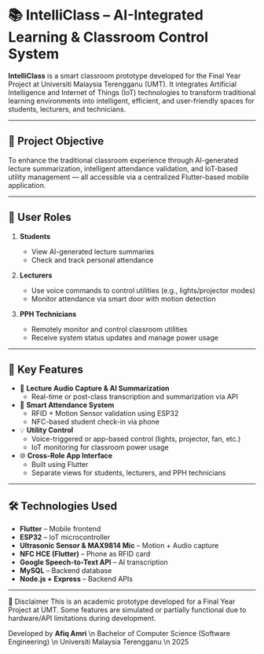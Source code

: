 # 📚 IntelliClass – AI-Integrated Learning & Classroom Control System

**IntelliClass** is a smart classroom prototype developed for the Final Year Project at Universiti Malaysia Terengganu (UMT). It integrates Artificial Intelligence and Internet of Things (IoT) technologies to transform traditional learning environments into intelligent, efficient, and user-friendly spaces for students, lecturers, and technicians.

---

## 🎯 Project Objective

To enhance the traditional classroom experience through AI-generated lecture summarization, intelligent attendance validation, and IoT-based utility management — all accessible via a centralized Flutter-based mobile application.

---

## 👥 User Roles

1. **Students**
   - View AI-generated lecture summaries
   - Check and track personal attendance

2. **Lecturers**
   - Use voice commands to control utilities (e.g., lights/projector modes)
   - Monitor attendance via smart door with motion detection

3. **PPH Technicians**
   - Remotely monitor and control classroom utilities
   - Receive system status updates and manage power usage

---

## 🔧 Key Features

- 🎤 **Lecture Audio Capture & AI Summarization**
  - Real-time or post-class transcription and summarization via API
- 🚪 **Smart Attendance System**
  - RFID + Motion Sensor validation using ESP32
  - NFC-based student check-in via phone
- 💡 **Utility Control**
  - Voice-triggered or app-based control (lights, projector, fan, etc.)
  - IoT monitoring for classroom power usage
- 🌐 **Cross-Role App Interface**
  - Built using Flutter
  - Separate views for students, lecturers, and PPH technicians

---

## 🛠️ Technologies Used

- **Flutter** – Mobile frontend
- **ESP32** – IoT microcontroller
- **Ultrasonic Sensor & MAX9814 Mic** – Motion + Audio capture
- **NFC HCE (Flutter)** – Phone as RFID card
- **Google Speech-to-Text API** – AI transcription
- **MySQL** – Backend database
- **Node.js + Express** – Backend APIs

---

📌 Disclaimer
This is an academic prototype developed for a Final Year Project at UMT. Some features are simulated or partially functional due to hardware/API limitations during development.


Developed by **Afiq Amri** \n
Bachelor of Computer Science (Software Engineering) \n
Universiti Malaysia Terengganu \n
2025


